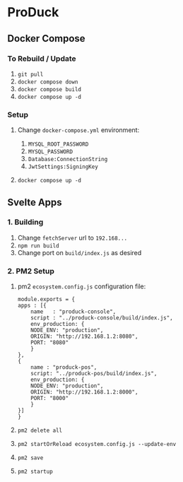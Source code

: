 # ProDuck

## Docker Compose

### To Rebuild / Update

1. `git pull`
1. `docker compose down`
1. `docker compose build`
1. `docker compose up -d`

### Setup

1. Change `docker-compose.yml` environment:

    1. `MYSQL_ROOT_PASSWORD`
    1. `MYSQL_PASSWORD`
    1. `Database:ConnectionString`
    1. `JwtSettings:SigningKey`

1. `docker compose up -d`

## Svelte Apps

### 1. Building

1. Change `fetchServer` url to `192.168...`
1. `npm run build`
1. Change port on `build/index.js` as desired

### 2. PM2 Setup
1. pm2 `ecosystem.config.js` configuration file:

    ```
    module.exports = {
    apps : [{
        name   : "produck-console",
        script : "../produck-console/build/index.js",
        env_production: {
        NODE_ENV: "production",
        ORIGIN: "http://192.168.1.2:8080",
        PORT: "8080"
        }
    },
    {
        name : "produck-pos",
        script: "../produck-pos/build/index.js",
        env_production: {
        NODE_ENV: "production",
        ORIGIN: "http://192.168.1.2:8000",
        PORT: "8000"
        }
    }]
    }
    ```

1. `pm2 delete all`
1. `pm2 startOrReload ecosystem.config.js --update-env`
1. `pm2 save`
1. `pm2 startup`
